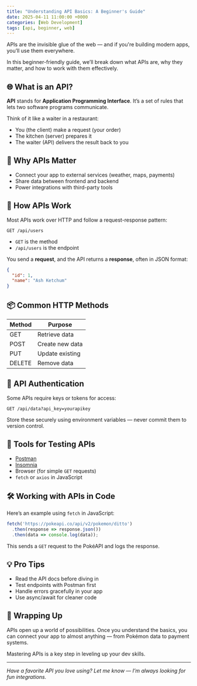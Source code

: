 ```yaml
---
title: "Understanding API Basics: A Beginner's Guide"
date: 2025-04-11 11:00:00 +0000
categories: [Web Development]
tags: [api, beginner, web]
---
```


APIs are the invisible glue of the web — and if you're building modern apps, you’ll use them everywhere.

In this beginner-friendly guide, we’ll break down what APIs are, why they matter, and how to work with them effectively.

## 🌐 What is an API?

**API** stands for **Application Programming Interface**. It’s a set of rules that lets two software programs communicate.

Think of it like a waiter in a restaurant:
- You (the client) make a request (your order)
- The kitchen (server) prepares it
- The waiter (API) delivers the result back to you

## 🚀 Why APIs Matter

- Connect your app to external services (weather, maps, payments)
- Share data between frontend and backend
- Power integrations with third-party tools

## 🔄 How APIs Work

Most APIs work over HTTP and follow a request-response pattern:

```http
GET /api/users
```

- `GET` is the method
- `/api/users` is the endpoint

You send a **request**, and the API returns a **response**, often in JSON format:

```json
{
  "id": 1,
  "name": "Ash Ketchum"
}
```

## 📦 Common HTTP Methods

| Method | Purpose        |
|--------|----------------|
| GET    | Retrieve data  |
| POST   | Create new data|
| PUT    | Update existing|
| DELETE | Remove data    |

## 🔐 API Authentication

Some APIs require keys or tokens for access:

```http
GET /api/data?api_key=yourapikey
```

Store these securely using environment variables — never commit them to version control.

## 🧪 Tools for Testing APIs

- [Postman](https://www.postman.com/)
- [Insomnia](https://insomnia.rest/)
- Browser (for simple `GET` requests)
- `fetch` or `axios` in JavaScript

## 🛠 Working with APIs in Code

Here’s an example using `fetch` in JavaScript:

```js
fetch('https://pokeapi.co/api/v2/pokemon/ditto')
  .then(response => response.json())
  .then(data => console.log(data));
```

This sends a `GET` request to the PokéAPI and logs the response.

## 💡 Pro Tips

- Read the API docs before diving in
- Test endpoints with Postman first
- Handle errors gracefully in your app
- Use async/await for cleaner code

## 🧵 Wrapping Up

APIs open up a world of possibilities. Once you understand the basics, you can connect your app to almost anything — from Pokémon data to payment systems.

Mastering APIs is a key step in leveling up your dev skills.

---

*Have a favorite API you love using? Let me know — I’m always looking for fun integrations.*
